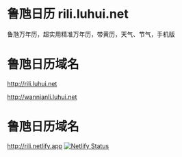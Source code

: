 # 鲁虺日历 rili.luhui.net
鲁虺万年历，超实用精准万年历，带黄历，天气、节气，手机版

# 鲁虺日历域名
http://rili.luhui.net

http://wannianli.luhui.net

# 鲁虺日历域名
http://rili.netlify.app
[![Netlify Status](https://api.netlify.com/api/v1/badges/22d2da23-8473-44ad-a468-f8214af1ebfd/deploy-status)](https://app.netlify.com/sites/rili/deploys)
